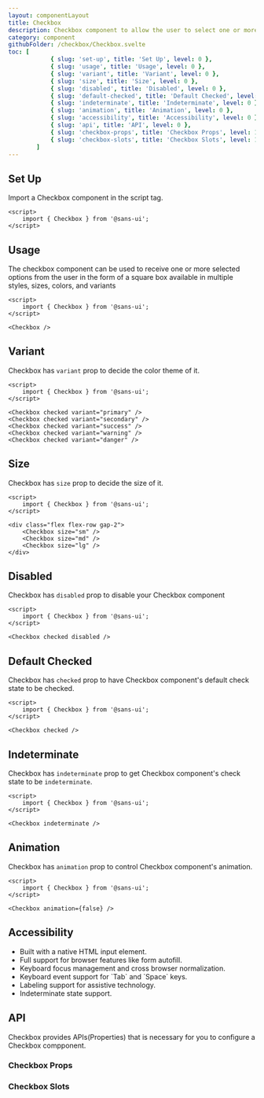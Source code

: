 ```yaml
---
layout: componentLayout
title: Checkbox
description: Checkbox component to allow the user to select one or more options in the form of a square box available in multiple sizes and colors
category: component
githubFolder: /checkbox/Checkbox.svelte
toc: [
			{ slug: 'set-up', title: 'Set Up', level: 0 },
			{ slug: 'usage', title: 'Usage', level: 0 },
			{ slug: 'variant', title: 'Variant', level: 0 },
			{ slug: 'size', title: 'Size', level: 0 },
			{ slug: 'disabled', title: 'Disabled', level: 0 },
			{ slug: 'default-checked', title: 'Default Checked', level: 0 },
			{ slug: 'indeterminate', title: 'Indeterminate', level: 0 },
			{ slug: 'animation', title: 'Animation', level: 0 },
			{ slug: 'accessibility', title: 'Accessibility', level: 0 },
			{ slug: 'api', title: 'API', level: 0 },
			{ slug: 'checkbox-props', title: 'Checkbox Props', level: 1 },
			{ slug: 'checkbox-slots', title: 'Checkbox Slots', level: 1 },
		]
---
```


<script>
	import { Checkbox } from '$lib';
	import { PropertyTable, SlotTable, CodeBlockWrapper, AccessibilityIcon }from "../../../mdsvex/components/index.ts"
	import * as Component from "../../../mdsvex/+layout.svelte"
	import { checkboxSlots, checkboxProps } from "./checkbox-props.ts"

</script>

## Set Up

Import a Checkbox component in the script tag.

<CodeBlockWrapper>

```svelte
<script>
	import { Checkbox } from '@sans-ui';
</script>
```

</CodeBlockWrapper>

## Usage

The checkbox component can be used to receive one or more selected options from the user in the form of a square box available in multiple styles, sizes, colors, and variants

<Checkbox />

<CodeBlockWrapper>

```svelte
<script>
	import { Checkbox } from '@sans-ui';
</script>

<Checkbox />
```

</CodeBlockWrapper>

## Variant

Checkbox has `variant` prop to decide the color theme of it.

<div class="flex flex-row gap-2">
	<Checkbox checked variant="primary" />
	<Checkbox checked variant="secondary" />
	<Checkbox checked variant="success" />
	<Checkbox checked variant="warning" />
	<Checkbox checked variant="danger" />
</div>

<CodeBlockWrapper>

```svelte
<script>
	import { Checkbox } from '@sans-ui';
</script>

<Checkbox checked variant="primary" />
<Checkbox checked variant="secondary" />
<Checkbox checked variant="success" />
<Checkbox checked variant="warning" />
<Checkbox checked variant="danger" />
```

</CodeBlockWrapper>

## Size

Checkbox has `size` prop to decide the size of it.

<div class="flex flex-row gap-2">
	<Checkbox size="sm" />
	<Checkbox size="md" />
	<Checkbox size="lg" />
</div>

<CodeBlockWrapper>

```svelte
<script>
	import { Checkbox } from '@sans-ui';
</script>

<div class="flex flex-row gap-2">
	<Checkbox size="sm" />
	<Checkbox size="md" />
	<Checkbox size="lg" />
</div>
```

</CodeBlockWrapper>

## Disabled

Checkbox has `disabled` prop to disable your Checkbox component

<Checkbox checked disabled />

<CodeBlockWrapper>

```svelte
<script>
	import { Checkbox } from '@sans-ui';
</script>

<Checkbox checked disabled />
```

</CodeBlockWrapper>

## Default Checked

Checkbox has `checked` prop to have Checkbox component's default check state to be checked.

<Checkbox checked />

<CodeBlockWrapper>

```svelte
<script>
	import { Checkbox } from '@sans-ui';
</script>

<Checkbox checked />
```

</CodeBlockWrapper>

## Indeterminate

Checkbox has `indeterminate` prop to get Checkbox component's check state to be `indeterminate`.

<Checkbox indeterminate />

<CodeBlockWrapper>

```svelte
<script>
	import { Checkbox } from '@sans-ui';
</script>

<Checkbox indeterminate />
```

</CodeBlockWrapper>

## Animation

Checkbox has `animation` prop to control Checkbox component's animation.

<Checkbox animation={false} />

<CodeBlockWrapper>

```svelte
<script>
	import { Checkbox } from '@sans-ui';
</script>

<Checkbox animation={false} />
```

</CodeBlockWrapper>

## Accessibility

- <div class="flex flex-row items-center gap-4"><AccessibilityIcon class="w-5 h-5"/>Built with a native HTML input element.</div>
- <div class="flex flex-row items-center gap-4"><AccessibilityIcon class="w-5 h-5"/>Full support for browser features like form autofill.</div>
- <div class="flex flex-row items-center gap-4"><AccessibilityIcon class="w-5 h-5"/>Keyboard focus management and cross browser normalization. </div>
- <div class="flex flex-row items-center gap-4"><AccessibilityIcon class="w-5 h-5"/>Keyboard event support for `Tab` and `Space` keys.</div>
- <div class="flex flex-row items-center gap-4"><AccessibilityIcon class="w-5 h-5"/>Labeling support for assistive technology.</div>
- <div class="flex flex-row items-center gap-4"><AccessibilityIcon class="w-5 h-5"/>Indeterminate state support.</div>

## API

Checkbox provides APIs(Properties) that is necessary for you to configure a Checkbox compponent.

### Checkbox Props

<PropertyTable properties={checkboxProps} />

### Checkbox Slots

<SlotTable slots={checkboxSlots} />
